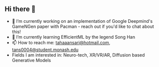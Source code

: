 ## Hi there 👋

- 🔭 I’m currently working on an implementation of Google Deepmind's GameNGen paper with Pacman - reach out if you'd like to chat about this!
- 🌱 I’m currently learning EfficientML by the legend Song Han
- 📫 How to reach me: tahaaansari@hotmail.com, tans0004@student.monash.edu
- Fields I am interested in: Neuro-tech, XR/VR/AR, Diffusion based Generative Models
<!--
**tahahah/tahahah** is a ✨ _special_ ✨ repository because its `README.md` (this file) appears on your GitHub profile.

Here are some ideas to get you started:

- 🔭 I’m currently working on ...
- 🌱 I’m currently learning ...
- 👯 I’m looking to collaborate on ...
- 🤔 I’m looking for help with ...
- 💬 Ask me about ...
- 📫 How to reach me: ...
- 😄 Pronouns: ...
- ⚡ Fun fact: ...
-->
